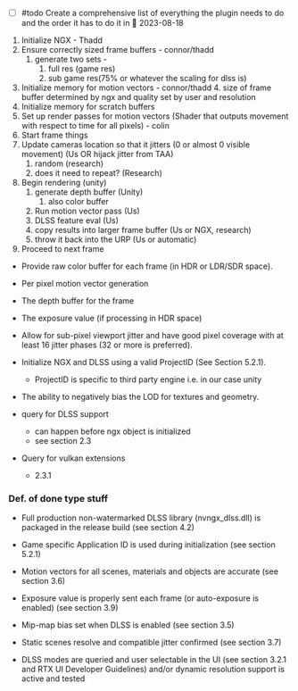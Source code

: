 - [ ] #todo Create a comprehensive list of everything the plugin needs to do and the order it has to do it in 📅 2023-08-18 


1. Initialize NGX - Thadd
2. Ensure correctly sized frame buffers - connor/thadd
	1. generate two sets - 
		1. full res (game res)
		2. sub game res(75% or whatever the scaling for dlss is)
3. Initialize memory for motion vectors - connor/thadd
	4. size of frame buffer determined by ngx and quality set by user and resolution
4. Initialize memory for scratch buffers
5. Set up render passes for motion vectors (Shader that outputs movement with respect to time for all pixels) - colin
6. Start frame things
7. Update cameras location so that it jitters (0 or almost 0 visible movement) (Us OR hijack jitter from TAA)
	1. random (research)
	2. does it need to repeat? (Research)
8. Begin rendering (unity)
	1. generate depth buffer (Unity)
		1. also color buffer
	2. Run motion vector pass (Us)
	3. DLSS feature eval (Us)
	4. copy results into larger frame buffer (Us or NGX, research)
	5. throw it back into the URP (Us or automatic)
9. Proceed to next frame



- Provide raw color buffer for each frame (in HDR or LDR/SDR space).
- Per pixel motion vector generation
- The depth buffer for the frame
- The exposure value (if processing in HDR space)

	
- Allow for sub-pixel viewport jitter and have good pixel coverage with at least 16 jitter phases (32 or more is preferred).
- Initialize NGX and DLSS using a valid ProjectID (See Section 5.2.1).
	- ProjectID is specific to third party engine i.e. in our case unity
- The ability to negatively bias the LOD for textures and geometry.



- query for DLSS support 
	- can happen before ngx object is initialized
	- see section 2.3
- Query for vulkan extensions
	- 2.3.1




### Def. of done type stuff

- Full production non-watermarked DLSS library (nvngx_dlss.dll) is packaged in the release build (see section 4.2)

- Game specific Application ID is used during initialization (see section 5.2.1) 

- Motion vectors for all scenes, materials and objects are accurate (see section 3.6) 

- Exposure value is properly sent each frame (or auto-exposure is enabled) (see section 3.9)

- Mip-map bias set when DLSS is enabled (see section 3.5)

- Static scenes resolve and compatible jitter confirmed (see section 3.7)

- DLSS modes are queried and user selectable in the UI (see section 3.2.1 and RTX UI Developer Guidelines) and/or dynamic resolution support is active and tested


